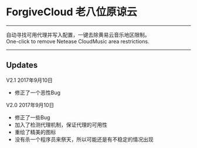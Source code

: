 # ForgiveCloud 老八位原谅云

***
自动寻找可用代理并写入配置，一键去除黄易云音乐地区限制。  
One-click to remove Netease CloudMusic area restrictions.
*** 

## Updates

V2.1
2017年9月10日  
+ 修正了一个恶性Bug

V2.0
2017年9月10日  
+ 修正了一些Bug
+ 加入了检测代理机制，保证代理的可用性
+ 重绘了精美的图标
+ 没有杀一个程序员来祭天，所以可能还是有不稳定的情况出现
